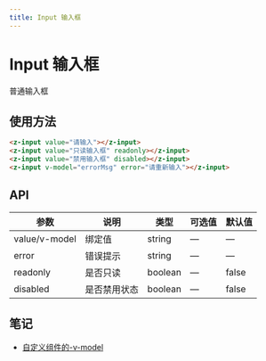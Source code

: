 ```yaml
---
title: Input 输入框
---
```


# Input 输入框
普通输入框

## 使用方法

<ClientOnly>
<input-demos />
</ClientOnly>

``` html
<z-input value="请输入"></z-input>
<z-input value="只读输入框" readonly></z-input>
<z-input value="禁用输入框" disabled></z-input>
<z-input v-model="errorMsg" error="请重新输入"></z-input>
```

## API

| 参数       | 说明      | 类型      | 可选值 | 默认值   |
|----------|---------|---------|-----|-------|
| value/v-model    | 绑定值     | string  | —   | —     |
| error    | 错误提示    | string  | —   | —     |
| readonly | 是否只读    | boolean | —   | false |
| disabled | 是否禁用状态	 | boolean | —   | false |

## 笔记
- [自定义组件的-v-model](https://cn.vuejs.org/v2/guide/components-custom-events.html#%E8%87%AA%E5%AE%9A%E4%B9%89%E7%BB%84%E4%BB%B6%E7%9A%84-v-model)